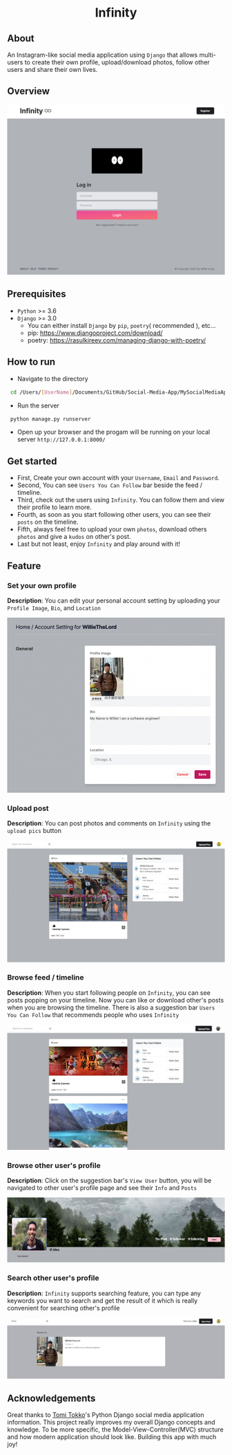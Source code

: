 <h1 align="center">Infinity</h1>

## About
An Instagram-like social media application using ```Django``` that allows multi-users to create their own profile, upload/download photos, follow other users and share their own lives. 

## Overview
<img src="./assets/overview.png" />


## Prerequisites
- ```Python``` >= 3.6
- ```Django``` >= 3.0
  - You can either install ```Django``` by ```pip```, ```poetry```( recommended ), etc...
  - pip: https://www.djangoproject.com/download/
  - poetry: https://rasulkireev.com/managing-django-with-poetry/

## How to run
- Navigate to the directory 
``` bash
 cd /Users/[UserName]/Documents/GitHub/Social-Media-App/MySocialMediaApp/my_social_media
```
- Run the server
``` bash
 python manage.py runserver
```
- Open up your browser and the progam will be running on your local server ```http://127.0.0.1:8000/```

## Get started
- First, Create your own account  with your ```Username```, ```Email``` and ```Password```.
- Second, You can see ```Users You Can Follow``` bar beside the feed / timeline.
- Third, check out the users using ```Infinity```. You can follow them and view their profile to learn more.
- Fourth, as soon as you start following other users, you can see their ```posts``` on the timeline.
- Fifth, always feel free to upload your own ```photos```, download others ```photos``` and give a ```kudos``` on other's post.
- Last but not least, enjoy ```Infinity``` and play around with it!

## Feature
### Set your own profile
  **Description**: You can edit your personal account setting by uploading your ```Profile Image```, ```Bio```, and  ```Location```

  <img src="./assets/profile_setting.png" />
  
### Upload post
  **Description**: You can post photos and comments on ```Infinity``` using the ```upload pics``` button

  <img src="./assets/post.png" />

### Browse feed / timeline
**Description**: When you start following people on ```Infinity```, you can see posts popping on your timeline. Now you can like or download other's posts when you are browsing the timeline. There is also a suggestion bar ```Users You Can Follow``` that recommends people who uses ```Infinity```

  <img src="./assets/feed.jpeg" />

### Browse other user's profile
**Description**: Click on the suggestion bar's ```View User``` button, you will be navigated to other user's profile page and see their ```Info``` and ```Posts```

<img src="./assets/other_profile.png" />


### Search other user's profile
**Description**: ```Infinity``` supports searching feature, you can type any keywords you want to search and get the result of it which is really convenient for searching other's profile

<img src="./assets/search_profile.png" />


## Acknowledgements
Great thanks to [Tomi Tokko](https://github.com/tomitokko)'s Python Django social media application information. This project really improves my overall Django concepts and knowledge. To be more specific, the Model-View-Controller(MVC) structure and how modern application should look like. Building this app with much joy!



